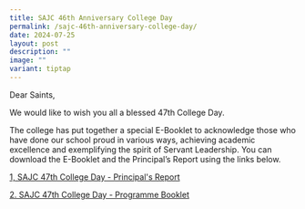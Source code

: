 ```yaml
---
title: SAJC 46th Anniversary College Day
permalink: /sajc-46th-anniversary-college-day/
date: 2024-07-25
layout: post
description: ""
image: ""
variant: tiptap
---
```

<p>Dear Saints,</p>
<p>We would like to wish you all a blessed 47th College Day.</p>
<p></p>
<p>The college has put together a special E-Booklet to acknowledge those
who have done our school proud in various ways, achieving academic excellence
and exemplifying the spirit of Servant Leadership. You can download the
E-Booklet and the Principal’s Report using the links below.</p>
<p></p>
<p><a href="/files/2024/2024   College Day/College_Day_Principal_s_Report_2024.pdf" rel="noopener noreferrer nofollow" target="_blank">1, SAJC 47th College Day - Principal's Report</a>
</p>
<p><a href="https://drive.google.com/file/d/1W3NmhRfaHZKDteyYaXVaaP2OlmgwUAU7/view?usp=drive_link" rel="noopener noreferrer nofollow" target="_blank">2. SAJC 47th College Day - Programme Booklet</a>
</p>